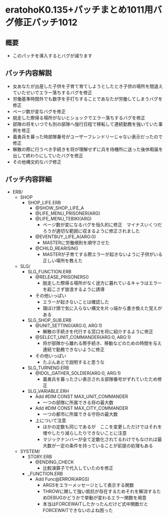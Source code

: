 ﻿eratohoK0.135+パッチまとめ1011用バグ修正パッチ1012
=================================================

概要
----
* このパッチを導入するとバグが減ります

パッチ内容解説
--------------
+ 女あなたが出産した子供を子育て育てしようとしたとき子供の場所を間違えていたせいでエラー落ちするバグを修正
+ 労働基準時間外でも数字を手打ちすることであなたが労働してしまうバグを修正
+ ページ数が変なバグを修正
+ 脱走した際帰る場所がないとショックでエラー落ちするバグを修正
+ 部隊の将をいつでも別の部隊へ強行日程で移転して連続勤務を強いていた事例を修正
+ 義勇兵を募った時部隊番号がユーザーフレンドリーじゃない表示だったので修正
+ 解散の際に行うべき手続きを将が理解せずに兵を待機所に送った後休暇届を出して終わりにしていたバグを修正
+ その他構文的なバグ修正

パッチ内容詳細
--------------
* ERB/
    + SHOP
        - SHOP_LIFE.ERB
            * @SHOW_SHOP_LIFE_A
            * @LIFE_MENU_PRISONER(ARG)
            * @LIFE_MENU_TEBIKI(ARG)
                + ページ数が変になるバグを恒久的に修正　マイナスいくつだろうが適切な範囲に収まるように修正されました
            * @EVENTBUY_LIFE_A(ARG:0)
                + MASTERに労働規則を順守させた
            * @CHILD_REARISING
                + MASTERが子育てする際エラーが起きないように子供がいる正しい場所を教えた
    + SLG/
        - SLG_FUNCTION.ERB
            * @RELEASE_PRISONERS()
                + 脱走した際帰る場所がなく途方に暮れているキャラはエラーを起こさず放浪するように誘導
            * その他いっぱい
                + エラーが起きないことは確認した
                + 寝ぼけ頭で気に入らない構文を片っ端から書き換えた覚えがある
        - SLG_SHOP_SUB.ERB
            * @UNIT_SETTING(ARG:0, ARG:1)
                + 解散の手続きを代行する窓口を将に紹介するように修正
            * @SELECT_UNIT_COMMANDER(ARG:0, ARG:1)
                + 将が部隊から離れる際手続き、移動などのための時間を与え連続で勤務できないように修正
            * その他いっぱい
                + たぶんあとで説明すると思うな
        - SLG_TURNEND.ERB
            * @IDOL_GATHER_SOLDIER(ARG:0, ARG:1)
                + 義勇兵を募ったさい表示される部隊番号がずれていたため修正
        - SLG_VARIABLE.ERH
            * Add #DIM CONST MAX_UNIT_COMMANDER
                + 一つの部隊に所属できる将の最大数
            * Add #DIM CONST MAX_CITY_COMMANDER
                + 一つの都市に所属できる守将の最大数
            * 上について注意
                + ほかの定数も同じであるが　ここを変更しただけではそれを増やしたり減らしたりできないことに注意
                + マジックナンバーが全て定数化されてるわけでもなければ最大数が一定の条件を持っていることが前提の処理もある
    + SYSTEM/
        - STORY.ERB
            * @ENDING_CHECK
                + 比較演算子で代入していたのを修正
        - _FUNCTION.ERB
            * Add Func@ERROR(ARGS)
                + ARGSをエラーメッセージとして表示する関数
                + THROWに関して強い抵抗が存在するためそれを解消するためDEBUGかどうかで挙動が変わるエラー関数を用意
                + 本当はFORCEWAITしたかったんだけど式中関数だとFORCEWAITできないのよね困った
